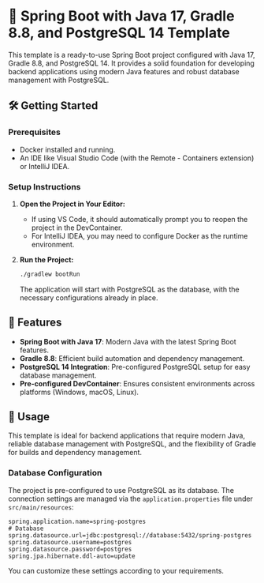 # 🌱 Spring Boot with Java 17, Gradle 8.8, and PostgreSQL 14 Template

This template is a ready-to-use Spring Boot project configured with Java 17, Gradle 8.8, and PostgreSQL 14. It provides
a solid foundation for developing backend applications using modern Java features and robust database management with
PostgreSQL.

## 🛠️ Getting Started

### Prerequisites

- Docker installed and running.
- An IDE like Visual Studio Code (with the Remote - Containers extension) or IntelliJ IDEA.

### Setup Instructions

1. **Open the Project in Your Editor:**

    - If using VS Code, it should automatically prompt you to reopen the project in the DevContainer.
    - For IntelliJ IDEA, you may need to configure Docker as the runtime environment.

2. **Run the Project:**

   ```bash
   ./gradlew bootRun
   ```

   The application will start with PostgreSQL as the database, with the necessary configurations already in place.

## 🧩 Features

- **Spring Boot with Java 17**: Modern Java with the latest Spring Boot features.
- **Gradle 8.8**: Efficient build automation and dependency management.
- **PostgreSQL 14 Integration**: Pre-configured PostgreSQL setup for easy database management.
- **Pre-configured DevContainer**: Ensures consistent environments across platforms (Windows, macOS, Linux).

## 📝 Usage

This template is ideal for backend applications that require modern Java, reliable database management with PostgreSQL,
and the flexibility of Gradle for builds and dependency management.

### Database Configuration

The project is pre-configured to use PostgreSQL as its database. The connection settings are managed via the
`application.properties` file under `src/main/resources`:

```properties
spring.application.name=spring-postgres
# Database
spring.datasource.url=jdbc:postgresql://database:5432/spring-postgres
spring.datasource.username=postgres
spring.datasource.password=postgres
spring.jpa.hibernate.ddl-auto=update
```

You can customize these settings according to your requirements.
